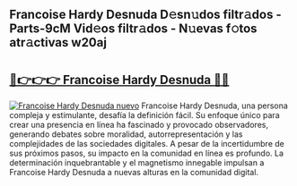 ## Francoise Hardy Desnuda D𝚎sn𝚞dos filtr𝚊dos - Parts-9cM Vid𝚎os filtr𝚊dos - N𝚞evas f𝚘tos atr𝚊ctivas w20aj

# <h2><a href="http://mbcgy44.tromn.icu/?c=Francoise+Hardy+Desnuda">🔗👉👉👉 Francoise Hardy Desnuda 🔗🔗</a></h2>

[![Francoise Hardy Desnuda nuevo](https://i.imgur.com/pEAQMta.gif)](http://mbcgy44.tromn.icu/?c=Francoise+Hardy+Desnuda)
Francoise Hardy Desnuda, una persona compleja y estimulante, desafía la definición fácil. Su enfoque único para crear una presencia en línea ha fascinado y provocado observadores, generando debates sobre moralidad, autorrepresentación y las complejidades de las sociedades digitales. A pesar de la incertidumbre de sus próximos pasos, su impacto en la comunidad en línea es profundo. La determinación inquebrantable y el magnetismo innegable impulsan a Francoise Hardy Desnuda a nuevas alturas en la comunidad digital.
